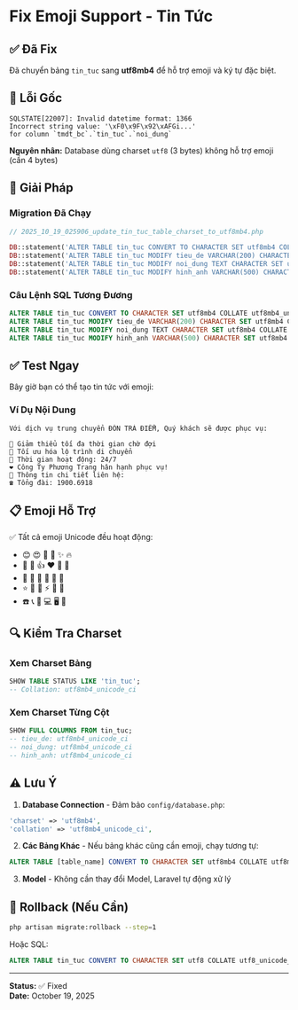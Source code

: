 # Fix Emoji Support - Tin Tức

## ✅ Đã Fix

Đã chuyển bảng `tin_tuc` sang **utf8mb4** để hỗ trợ emoji và ký tự đặc biệt.

## 🐛 Lỗi Gốc

```
SQLSTATE[22007]: Invalid datetime format: 1366
Incorrect string value: '\xF0\x9F\x92\xAFGi...'
for column `tmdt_bc`.`tin_tuc`.`noi_dung`
```

**Nguyên nhân:** Database dùng charset `utf8` (3 bytes) không hỗ trợ emoji (cần 4 bytes)

## 🔧 Giải Pháp

### Migration Đã Chạy

```php
// 2025_10_19_025906_update_tin_tuc_table_charset_to_utf8mb4.php

DB::statement('ALTER TABLE tin_tuc CONVERT TO CHARACTER SET utf8mb4 COLLATE utf8mb4_unicode_ci');
DB::statement('ALTER TABLE tin_tuc MODIFY tieu_de VARCHAR(200) CHARACTER SET utf8mb4 COLLATE utf8mb4_unicode_ci');
DB::statement('ALTER TABLE tin_tuc MODIFY noi_dung TEXT CHARACTER SET utf8mb4 COLLATE utf8mb4_unicode_ci');
DB::statement('ALTER TABLE tin_tuc MODIFY hinh_anh VARCHAR(500) CHARACTER SET utf8mb4 COLLATE utf8mb4_unicode_ci NULL');
```

### Câu Lệnh SQL Tương Đương

```sql
ALTER TABLE tin_tuc CONVERT TO CHARACTER SET utf8mb4 COLLATE utf8mb4_unicode_ci;
ALTER TABLE tin_tuc MODIFY tieu_de VARCHAR(200) CHARACTER SET utf8mb4 COLLATE utf8mb4_unicode_ci;
ALTER TABLE tin_tuc MODIFY noi_dung TEXT CHARACTER SET utf8mb4 COLLATE utf8mb4_unicode_ci;
ALTER TABLE tin_tuc MODIFY hinh_anh VARCHAR(500) CHARACTER SET utf8mb4 COLLATE utf8mb4_unicode_ci NULL;
```

## ✅ Test Ngay

Bây giờ bạn có thể tạo tin tức với emoji:

### Ví Dụ Nội Dung

```
Với dịch vụ trung chuyển ĐÓN TRẢ ĐIỂM, Quý khách sẽ được phục vụ:

💯 Giảm thiểu tối đa thời gian chờ đợi
💯 Tối ưu hóa lộ trình di chuyển
🌟 Thời gian hoạt động: 24/7
❤️ Công Ty Phương Trang hân hạnh phục vụ!
📌 Thông tin chi tiết liên hệ:
☎️ Tổng đài: 1900.6918
```

## 📋 Emoji Hỗ Trợ

✅ Tất cả emoji Unicode đều hoạt động:

- 😊 😍 🎉 🎊 ✨ 🔥
- 💯 💪 👍 ❤️ 💙 💚
- 🚌 🚕 🚗 🚙 🏃 🎯
- ⭐ 🌟 💫 ⚡ 🔔 📌
- ☎️ 📞 📱 💻 🖥️ 📧

## 🔍 Kiểm Tra Charset

### Xem Charset Bảng

```sql
SHOW TABLE STATUS LIKE 'tin_tuc';
-- Collation: utf8mb4_unicode_ci
```

### Xem Charset Từng Cột

```sql
SHOW FULL COLUMNS FROM tin_tuc;
-- tieu_de: utf8mb4_unicode_ci
-- noi_dung: utf8mb4_unicode_ci
-- hinh_anh: utf8mb4_unicode_ci
```

## ⚠️ Lưu Ý

1. **Database Connection** - Đảm bảo `config/database.php`:

```php
'charset' => 'utf8mb4',
'collation' => 'utf8mb4_unicode_ci',
```

2. **Các Bảng Khác** - Nếu bảng khác cũng cần emoji, chạy tương tự:

```sql
ALTER TABLE [table_name] CONVERT TO CHARACTER SET utf8mb4 COLLATE utf8mb4_unicode_ci;
```

3. **Model** - Không cần thay đổi Model, Laravel tự động xử lý

## 🚀 Rollback (Nếu Cần)

```bash
php artisan migrate:rollback --step=1
```

Hoặc SQL:

```sql
ALTER TABLE tin_tuc CONVERT TO CHARACTER SET utf8 COLLATE utf8_unicode_ci;
```

---

**Status:** ✅ Fixed  
**Date:** October 19, 2025
